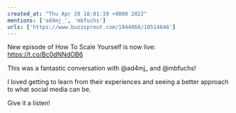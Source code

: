 ```yaml
---
created_at: "Thu Apr 28 18:01:19 +0000 2022"
mentions: ['ad4mj_', 'mbfuchs']
urls: ['https://www.buzzsprout.com/1944068/10514646']
---
```


New episode of How To Scale Yourself is now live: https://t.co/Bc0dNNdOB6

This was a fantastic conversation with @ad4mj_ and @mbfuchs! 

I loved getting to learn from their experiences and seeing a better approach to what social media can be.

Give it a listen!